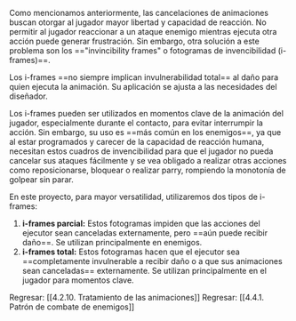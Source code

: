 
Como mencionamos anteriormente, las cancelaciones de animaciones buscan otorgar al jugador mayor libertad y capacidad de reacción. No permitir al jugador reaccionar a un ataque enemigo mientras ejecuta otra acción puede generar frustración. Sin embargo, otra solución a este problema son los =="invincibility frames" o fotogramas de invencibilidad (i-frames)==.

Los i-frames ==no siempre implican invulnerabilidad total== al daño para quien ejecuta la animación. Su aplicación se ajusta a las necesidades del diseñador. 

Los i-frames pueden ser utilizados en momentos clave de la animación del jugador, especialmente durante el contacto, para evitar interrumpir la acción. Sin embargo, su uso es ==más común en los enemigos==, ya que al estar programados y carecer de la capacidad de reacción humana, necesitan estos cuadros de invencibilidad para que el jugador no pueda cancelar sus ataques fácilmente y se vea obligado a realizar otras acciones como reposicionarse, bloquear o realizar parry, rompiendo la monotonía de golpear sin parar.

En este proyecto, para mayor versatilidad, utilizaremos dos tipos de i-frames:

1. **i-frames parcial:** Estos fotogramas impiden que las acciones del ejecutor sean canceladas externamente, pero ==aún puede recibir daño==. Se utilizan principalmente en enemigos.
2. **i-frames total:** Estos fotogramas hacen que el ejecutor sea ==completamente invulnerable a recibir daño o a que sus animaciones sean canceladas== externamente. Se utilizan principalmente en el jugador para momentos clave.


Regresar: [[4.2.10. Tratamiento de las animaciones]]
Regresar: [[4.4.1. Patrón de combate de enemigos]]